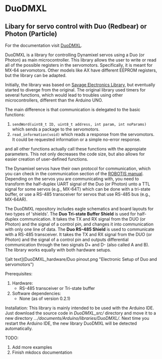 # DuoDMXL
## Libary for servo control with Duo (Redbear) or Photon (Particle)

For the documentation visit [DuoDMXL](https://fabreyesmecha.github.io/DuoDMXL/).

DuoDMXL is a library for controlling Dynamixel servos using a Duo (or Photon) as main microcontroller. This library allows the user to write or read all of the possible registers in the servomotors. Specifically, it is meant for MX-64 servomotors. Other models like AX have different EEPROM registers, but the library can be adapted.

Initially, the library was based on [Savage Electronics Library](http://savageelectronics.blogspot.jp/2011/01/arduino-y-dynamixel-ax-12.html), but eventually started to diverge from the original. The original library used timers for several functions, which would lead to troubles using other microcontrollers, different than the Arduino UNO.

The main difference is that communication is delegated to the basic functions:

1. `sendWord(uint8_t ID, uint8_t address, int param, int noParams)` which sends a package to the servomotors.
2. `read_information(void)` which reads a response from the servomotors. It could be requested information or a simple no-error response.

and all other functions actually call these functions with the appropiate parameters. This not only decreases the code size, but also allows for easier creation of user-defined functions.

The Dynamixel servos have their own protocol for communication, which you can check in the communication section of the [ROBOTIS manual](http://support.robotis.com/en/). Depending on the servos you are communicating with, you need to transform the half-duplex UART signal of the Duo (or Photon) unto a TTL signal for some servos (e.g., MX-64T) which can be done with a tri-state buffer, or use a RS-485 transceiver for servos that use RS-485 bus (e.g., MX-64AR).

The DuoDMXL repository includes eagle schematics and board layouts for two types of 'shields'. The **Duo Tri-state Buffer Shield** is used for half-duplex communication. It takes the TX and RX signal from the DUO (or Photon) and the signal of a control pin, and changes it into communication with only one line of data. The **Duo RS-485 Shield** is used to communicate with a RS-485 transceiver. It takes the TX and RX signal from the DUO (or Photon) and the signal of a control pin and outputs differential communication through the two signals D+ and D- (also called A and B). The library works equally with both hardware setups.

![alt text](DuoDMXL_hardware/Duo pinout.png "Electronic Setup of Duo and servomotors")

Prerequisites:

1. Hardware:
    * RS-485 transceiver or Tri-state buffer
2. Software dependencies:
    * None (as of version 0.2.1)

Installation:
This library is mainly intended to be used with the Arduino IDE. Just download the source code in *DuoDMXL_src/* directory and move it to a new directory *.../documents/Arduino/libraries/DuoDMXL/*. Next time you restart the Arduino IDE, the new library DuoDMXL will be detected automatically.

TODO:

1. Add more examples
2. Finish mkdocs documentation
